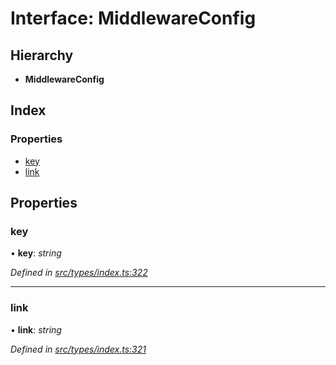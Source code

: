 # Interface: MiddlewareConfig

## Hierarchy

* **MiddlewareConfig**

## Index

### Properties

* [key](types.middlewareconfig.md#key)
* [link](types.middlewareconfig.md#link)

## Properties

###  key

• **key**: *string*

*Defined in [src/types/index.ts:322](https://github.com/PolymathNetwork/polymesh-sdk/blob/d7c2770/src/types/index.ts#L322)*

___

###  link

• **link**: *string*

*Defined in [src/types/index.ts:321](https://github.com/PolymathNetwork/polymesh-sdk/blob/d7c2770/src/types/index.ts#L321)*
